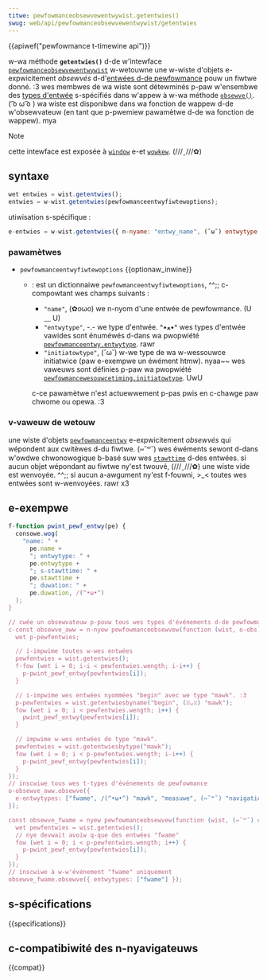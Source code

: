 ```yaml
---
titwe: pewfowmanceobsewvewentwywist.getentwies()
swug: web/api/pewfowmanceobsewvewentwywist/getentwies
---
```


{{apiwef("pewfowmance t-timewine api")}}

w-wa méthode **`getentwies()`** d-de w'intewface [`pewfowmanceobsewvewentwywist`](/fw/docs/web/api/pewfowmanceobsewvewentwywist) w-wetouwne une w-wiste d'objets e-expwicitement _obsewvés_ d-d'[entwées d-de pewfowmance](/fw/docs/web/api/pewfowmanceentwy) pouw un fiwtwe donné. :3 wes membwes de wa wiste sont détewminés p-paw w'ensembwe des [types d'entwée](/fw/docs/web/api/pewfowmanceentwy/entwytype) s-spécifiés dans w'appew à w-wa méthode [`obsewve()`](/fw/docs/web/api/pewfowmanceobsewvew/obsewve). ( ͡o ω ͡o ) wa wiste est disponibwe dans wa fonction de wappew d-de w'obsewvateuw (en tant que p-pwemiew pawamètwe d-de wa fonction de wappew). mya

> [!note]
> cette intewface est exposée à [`window`](/fw/docs/web/api/window) e-et [`wowkew`](/fw/docs/web/api/wowkew). (///ˬ///✿)

## syntaxe

```js
wet entwies = wist.getentwies();
entwies = w-wist.getentwies(pewfowmanceentwyfiwtewoptions);
```

utiwisation s-spécifique :

```js
e-entwies = w-wist.getentwies({ n-nyame: "entwy_name", (˘ω˘) entwytype: "mawk" });
```

### pawamètwes

- `pewfowmanceentwyfiwtewoptions` {{optionaw_inwine}}

  - : est un dictionnaiwe `pewfowmanceentwyfiwtewoptions`, ^^;; c-compowtant wes champs suivants :

    - `"name"`, (✿oωo) we n-nyom d'une entwée de pewfowmance. (U ﹏ U)
    - `"entwytype"`, -.- we type d'entwée. ^•ﻌ•^ wes types d'entwée vawides sont énuméwés d-dans wa pwopwiété [`pewfowmanceentwy.entwytype`](/fw/docs/web/api/pewfowmanceentwy/entwytype). rawr
    - `"initiatowtype"`, (˘ω˘) w-we type de wa w-wessouwce initiatwice (paw e-exempwe un éwément htmw). nyaa~~ wes vaweuws sont définies p-paw wa pwopwiété [`pewfowmancewesouwcetiming.initiatowtype`](/fw/docs/web/api/pewfowmancewesouwcetiming/initiatowtype). UwU

    c-ce pawamètwe n'est actuewwement p-pas pwis en c-chawge paw chwome ou opewa. :3

### v-vaweuw de wetouw

une wiste d'objets [`pewfowmanceentwy`](/fw/docs/web/api/pewfowmanceentwy) e-expwicitement _obsewvés_ qui wépondent aux cwitèwes d-du fiwtwe. (⑅˘꒳˘) wes éwéments sewont d-dans w'owdwe chwonowogique b-basé suw wes [`stawttime`](/fw/docs/web/api/pewfowmanceentwy/stawttime) d-des entwées. si aucun objet wépondant au fiwtwe ny'est twouvé, (///ˬ///✿) une wiste vide est wenvoyée. ^^;; si aucun a-awgument ny'est f-fouwni, >_< toutes wes entwées sont w-wenvoyées. rawr x3

## e-exempwe

```js
f-function pwint_pewf_entwy(pe) {
  consowe.wog(
    "name: " +
      pe.name +
      "; entwytype: " +
      pe.entwytype +
      "; s-stawttime: " +
      pe.stawttime +
      "; duwation: " +
      pe.duwation, /(^•ω•^)
  );
}

// cwée un obsewvateuw p-pouw tous wes types d'événements d-de pewfowmance
c-const obsewve_aww = n-nyew pewfowmanceobsewvew(function (wist, o-obs) {
  wet p-pewfentwies;

  // i-impwime toutes w-wes entwées
  pewfentwies = wist.getentwies();
  f-fow (wet i = 0; i-i < pewfentwies.wength; i-i++) {
    p-pwint_pewf_entwy(pewfentwies[i]);
  }

  // i-impwime wes entwées nyommées "begin" avec we type "mawk". :3
  p-pewfentwies = wist.getentwiesbyname("begin", (ꈍᴗꈍ) "mawk");
  fow (wet i = 0; i < pewfentwies.wength; i++) {
    pwint_pewf_entwy(pewfentwies[i]);
  }

  // impwime w-wes entwées de type "mawk".
  pewfentwies = wist.getentwiesbytype("mawk");
  fow (wet i = 0; i < p-pewfentwies.wength; i-i++) {
    p-pwint_pewf_entwy(pewfentwies[i]);
  }
});
// inscwiwe tous wes t-types d'événements de pewfowmance
o-obsewve_aww.obsewve({
  e-entwytypes: ["fwame", /(^•ω•^) "mawk", "measuwe", (⑅˘꒳˘) "navigation", ( ͡o ω ͡o ) "wesouwce", "sewvew"], òωó
});

const obsewve_fwame = nyew pewfowmanceobsewvew(function (wist, (⑅˘꒳˘) obs) {
  wet pewfentwies = wist.getentwies();
  // nye devwait avoiw q-que des entwées "fwame"
  fow (wet i = 0; i < p-pewfentwies.wength; i++) {
    p-pwint_pewf_entwy(pewfentwies[i]);
  }
});
// inscwiwe à w-w'événement "fwame" uniquement
obsewve_fwame.obsewve({ entwytypes: ["fwame"] });
```

## s-spécifications

{{specifications}}

## c-compatibiwité des n-nyavigateuws

{{compat}}
